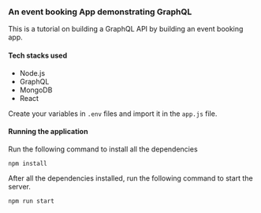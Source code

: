### An event booking App demonstrating GraphQL

This is a tutorial on building a GraphQL API by building an event booking app.

#### Tech stacks used
- Node.js
- GraphQL
- MongoDB
- React

Create your variables in `.env` files and import it in the `app.js` file.

#### Running the application
Run  the following command to install all the dependencies

```
npm install
```

After all the dependencies installed, run the following command to start the server.

```
npm run start
```